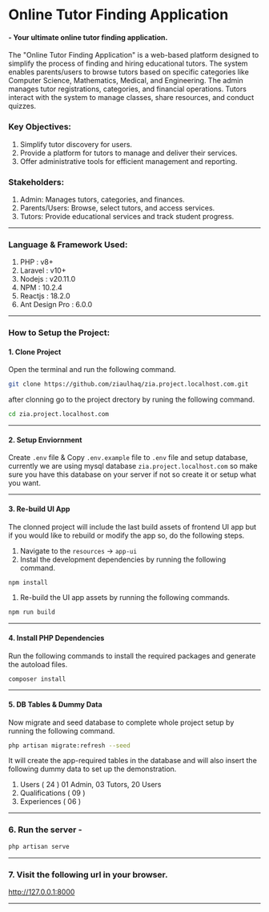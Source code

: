 # Online Tutor Finding Application
#### - Your ultimate online tutor finding application.

The "Online Tutor Finding Application" is a web-based platform designed to simplify the process of finding and hiring educational tutors. The system enables parents/users to browse tutors based on specific categories like Computer Science, Mathematics, Medical, and Engineering. The admin manages tutor registrations, categories, and financial operations. Tutors interact with the system to manage classes, share resources, and conduct quizzes.

### Key Objectives:
1. Simplify tutor discovery for users.
2. Provide a platform for tutors to manage and deliver their services.
3. Offer administrative tools for efficient management and reporting.

### Stakeholders:
1. Admin: Manages tutors, categories, and finances.
2. Parents/Users: Browse, select tutors, and access services.
3. Tutors: Provide educational services and track student progress.


----

### Language & Framework Used:
1. PHP : v8+
2. Laravel : v10+
3. Nodejs : v20.11.0
4. NPM : 10.2.4
5. Reactjs : 18.2.0
6. Ant Design Pro : 6.0.0 

----

### How to Setup the Project:

#### 1. Clone Project
Open the terminal and run the following command.
```bash
git clone https://github.com/ziaulhaq/zia.project.localhost.com.git
```
after clonning go to the project drectory by runing the following command.
```bash 
cd zia.project.localhost.com 
```
----

#### 2. Setup Enviornment
Create `.env` file & Copy `.env.example` file to `.env` file and setup database, currently we are using mysql database `zia.project.localhost.com` so make sure you have this database on your server if not so create it or setup what you want.

----

#### 3. Re-build UI App
The clonned project will include the last build assets of frontend UI app but if you would like to rebuild or modify the app so, do the following steps.
1. Navigate to the `resources` -> `app-ui`
1. Instal the development dependencies by running the following command.
```bash 
npm install 
```
1. Re-build the UI app assets by running the following commands.
```bash 
npm run build
```
----

#### 4. Install PHP Dependencies
Run the following commands to install the required packages and generate the autoload files.
```bash 
composer install
```
----

#### 5. DB Tables & Dummy Data
Now migrate and seed database to complete whole project setup by running the following command.
``` bash
php artisan migrate:refresh --seed
```
It will create the app-required tables in the database and will also insert the following dummy data to set up the demonstration.
1. Users ( 24 ) 01 Admin, 03 Tutors, 20 Users
1. Qualifications ( 09 )
1. Experiences ( 06 )

----

### 6. Run the server -
``` bash
php artisan serve
```

----

### 7. Visit the following url in your browser.
http://127.0.0.1:8000 

----